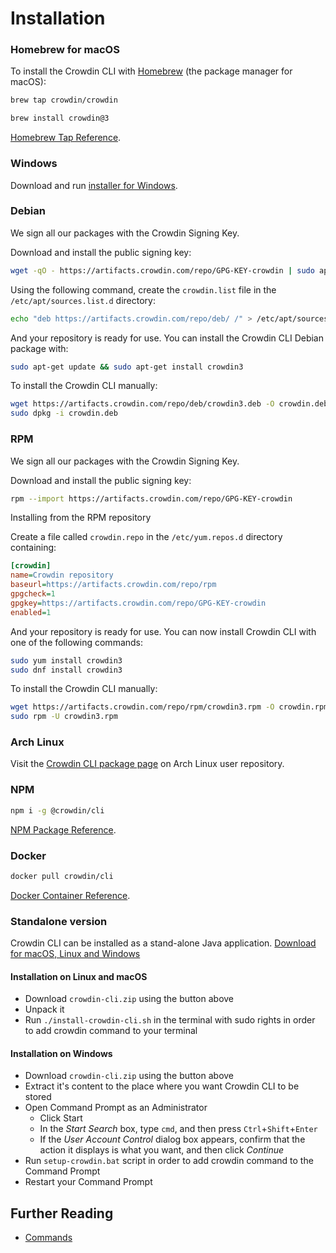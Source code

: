 # Installation

### Homebrew for macOS

To install the Crowdin CLI with [Homebrew](https://brew.sh/) (the package manager for macOS):

```bash
brew tap crowdin/crowdin
```

```bash
brew install crowdin@3
```

[Homebrew Tap Reference](https://github.com/crowdin/homebrew-crowdin).

### Windows

Download and run [installer for Windows](https://downloads.crowdin.com/cli/v3/crowdin.exe).

### Debian

We sign all our packages with the Crowdin Signing Key.

Download and install the public signing key:

```bash
wget -qO - https://artifacts.crowdin.com/repo/GPG-KEY-crowdin | sudo apt-key add -
```

Using the following command, create the `crowdin.list` file in the `/etc/apt/sources.list.d` directory:

```bash
echo "deb https://artifacts.crowdin.com/repo/deb/ /" > /etc/apt/sources.list.d/crowdin.list
```

And your repository is ready for use. You can install the Crowdin CLI Debian package with:

```bash
sudo apt-get update && sudo apt-get install crowdin3
```

To install the Crowdin CLI manually:

```bash
wget https://artifacts.crowdin.com/repo/deb/crowdin3.deb -O crowdin.deb
sudo dpkg -i crowdin.deb
```

### RPM

We sign all our packages with the Crowdin Signing Key.

Download and install the public signing key:

```bash
rpm --import https://artifacts.crowdin.com/repo/GPG-KEY-crowdin
```

Installing from the RPM repository

Create a file called `crowdin.repo` in the `/etc/yum.repos.d` directory containing:

```ini
[crowdin]
name=Crowdin repository
baseurl=https://artifacts.crowdin.com/repo/rpm
gpgcheck=1
gpgkey=https://artifacts.crowdin.com/repo/GPG-KEY-crowdin
enabled=1
```

And your repository is ready for use. You can now install Crowdin CLI with one of the following commands:

```bash
sudo yum install crowdin3
sudo dnf install crowdin3
```

To install the Crowdin CLI manually:

```bash
wget https://artifacts.crowdin.com/repo/rpm/crowdin3.rpm -O crowdin.rpm
sudo rpm -U crowdin3.rpm
```

### Arch Linux

Visit the [Crowdin CLI package page](https://aur.archlinux.org/packages/crowdin-cli) on Arch Linux user repository.

### NPM

```bash
npm i -g @crowdin/cli
```

[NPM Package Reference](https://www.npmjs.com/package/@crowdin/cli).

### Docker

```bash
docker pull crowdin/cli
```

[Docker Container Reference](https://hub.docker.com/r/crowdin/cli).

### Standalone version

Crowdin CLI can be installed as a stand-alone Java application. [Download for macOS, Linux and Windows](https://downloads.crowdin.com/cli/v3/crowdin-cli.zip)

#### Installation on Linux and macOS

- Download `crowdin-cli.zip` using the button above
- Unpack it
- Run `./install-crowdin-cli.sh` in the terminal with sudo rights in order to add crowdin command to your terminal

#### Installation on Windows

- Download `crowdin-cli.zip` using the button above
- Extract it's content to the place where you want Crowdin CLI to be stored
- Open Command Prompt as an Administrator
  - Click Start
  - In the *Start Search* box, type `cmd`, and then press `Ctrl`+`Shift`+`Enter`
  - If the *User Account Control* dialog box appears, confirm that the action it displays is what you want, and then click _Continue_
- Run `setup-crowdin.bat` script in order to add crowdin command to the Command Prompt
- Restart your Command Prompt

## Further Reading

- [Commands](/commands/crowdin)
